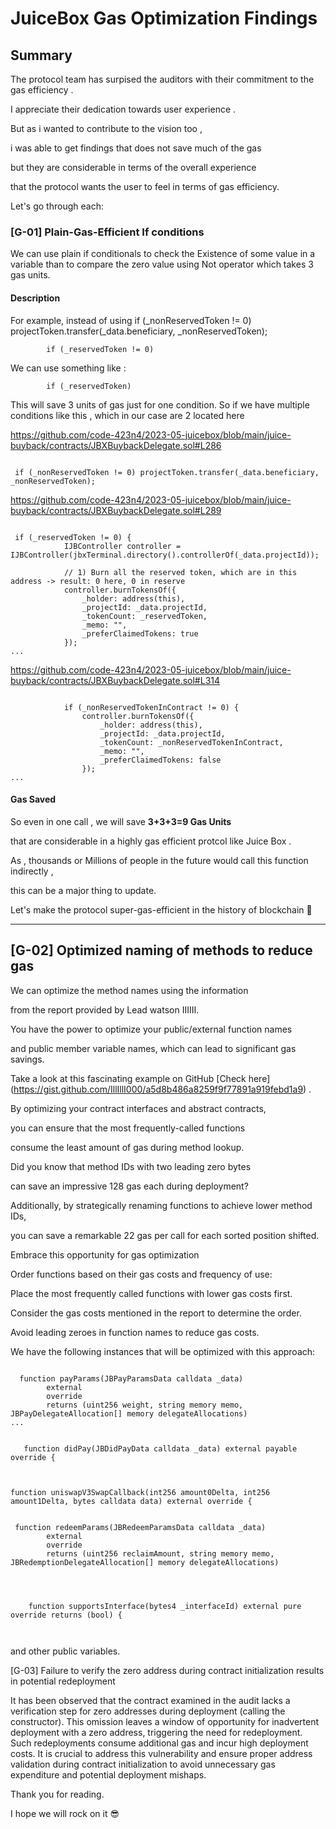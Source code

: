 # JuiceBox Gas Optimization Findings

## Summary
The protocol team has surpised the auditors with their commitment to the gas efficiency . 

I appreciate their dedication towards user experience .

But as i wanted to contribute to the vision too , 

i was able to get findings that does not save much of the gas 

but they are considerable in terms of the overall experience 

that the protocol wants the user to feel in terms of gas efficiency.

Let's go through each:


### [G-01] Plain-Gas-Efficient If conditions 
 We can use plain if conditionals to check the Existence of some value in a variable than to compare 
 the zero value using Not operator which takes 3 gas units.
#### Description
 For example, instead of using    if (_nonReservedToken != 0) projectToken.transfer(_data.beneficiary, _nonReservedToken);

``` solidity
        if (_reservedToken != 0) 
```

We can use something like :

```solidity
        if (_reservedToken) 
```

This will save 3 units of gas just for one condition.
So if we have multiple conditions like this ,
which in our case are 2 located here

https://github.com/code-423n4/2023-05-juicebox/blob/main/juice-buyback/contracts/JBXBuybackDelegate.sol#L286

```solidity
 
 if (_nonReservedToken != 0) projectToken.transfer(_data.beneficiary, _nonReservedToken);

```

https://github.com/code-423n4/2023-05-juicebox/blob/main/juice-buyback/contracts/JBXBuybackDelegate.sol#L289


``` solidity
 
 if (_reservedToken != 0) {
            IJBController controller = IJBController(jbxTerminal.directory().controllerOf(_data.projectId));

            // 1) Burn all the reserved token, which are in this address -> result: 0 here, 0 in reserve
            controller.burnTokensOf({
                _holder: address(this),
                _projectId: _data.projectId,
                _tokenCount: _reservedToken,
                _memo: "",
                _preferClaimedTokens: true
            });
...
```

https://github.com/code-423n4/2023-05-juicebox/blob/main/juice-buyback/contracts/JBXBuybackDelegate.sol#L314


```solidity

            if (_nonReservedTokenInContract != 0) {
                controller.burnTokensOf({
                    _holder: address(this),
                    _projectId: _data.projectId,
                    _tokenCount: _nonReservedTokenInContract,
                    _memo: "",
                    _preferClaimedTokens: false
                });
...

```


#### Gas Saved

So even in one call , we will save <b> 3+3+3=9 Gas Units </b>

that are considerable in a highly gas efficient protcol like Juice Box .

As , thousands or Millions of people in the future would call this function indirectly ,

this can be a major thing to update.

Let's make the protocol super-gas-efficient in the history of blockchain 💪



<hr/>

## [G-02] Optimized naming of methods to reduce gas
We can optimize the method names using the information

from the report provided by Lead watson IIIIII.

You have the power to optimize your public/external function names

and public member variable names, which can lead to significant gas savings.

Take a look at this fascinating example on GitHub [Check here] (https://gist.github.com/IllIllI000/a5d8b486a8259f9f77891a919febd1a9) .

By optimizing your contract interfaces and abstract contracts, 

you can ensure that the most frequently-called functions

consume the least amount of gas during method lookup. 

Did you know that method IDs with two leading zero bytes

can save an impressive 128 gas each during deployment?

Additionally, by strategically renaming functions to achieve lower method IDs,

you can save a remarkable 22 gas per call for each sorted position shifted.

Embrace this opportunity for gas optimization

Order functions based on their gas costs and frequency of use:

Place the most frequently called functions with lower gas costs first.

Consider the gas costs mentioned in the report to determine the order.

Avoid leading zeroes in function names to reduce gas costs.

We have the following instances that will be optimized with this approach:

```solidity

  function payParams(JBPayParamsData calldata _data)
        external
        override
        returns (uint256 weight, string memory memo, JBPayDelegateAllocation[] memory delegateAllocations)
...

```

```solidity

   function didPay(JBDidPayData calldata _data) external payable override {
 

```

```solidity

function uniswapV3SwapCallback(int256 amount0Delta, int256 amount1Delta, bytes calldata data) external override {
    

```

```solidity
 function redeemParams(JBRedeemParamsData calldata _data)
        external
        override
        returns (uint256 reclaimAmount, string memory memo, JBRedemptionDelegateAllocation[] memory delegateAllocations)



```

```solidity

    function supportsInterface(bytes4 _interfaceId) external pure override returns (bool) {



```

and other public variables.

[G-03] Failure to verify the zero address during contract initialization results in potential redeployment

It has been observed that the contract examined in the audit lacks a verification step for zero addresses during deployment (calling the constructor). This omission leaves a window of opportunity for inadvertent deployment with a zero address, triggering the need for redeployment. Such redeployments consume additional gas and incur high deployment costs. It is crucial to address this vulnerability and ensure proper address validation during contract initialization to avoid unnecessary gas expenditure and potential deployment mishaps.

Thank you for reading.

I hope we will rock on it 😎
